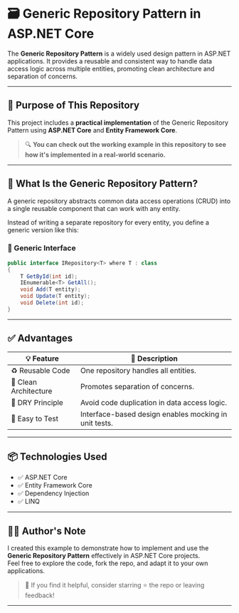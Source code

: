 # 🗃️ Generic Repository Pattern in ASP.NET Core

The **Generic Repository Pattern** is a widely used design pattern in ASP.NET applications. It provides a reusable and consistent way to handle data access logic across multiple entities, promoting clean architecture and separation of concerns.

---

## 🎯 Purpose of This Repository

This project includes a **practical implementation** of the Generic Repository Pattern using **ASP.NET Core** and **Entity Framework Core**.

> 🔍 **You can check out the working example in this repository to see how it's implemented in a real-world scenario.**

---

## 🧱 What Is the Generic Repository Pattern?

A generic repository abstracts common data access operations (CRUD) into a single reusable component that can work with any entity.

Instead of writing a separate repository for every entity, you define a generic version like this:

### 🧩 Generic Interface

```csharp
public interface IRepository<T> where T : class
{
    T GetById(int id);
    IEnumerable<T> GetAll();
    void Add(T entity);
    void Update(T entity);
    void Delete(int id);
}
```
---

## ✅ Advantages

| 💡 Feature               | 📌 Description                                           |
|-------------------------|----------------------------------------------------------|
| ♻️ Reusable Code         | One repository handles all entities.                    |
| 🧼 Clean Architecture    | Promotes separation of concerns.                        |
| 🔄 DRY Principle         | Avoid code duplication in data access logic.           |
| 🧪 Easy to Test          | Interface-based design enables mocking in unit tests.  |

---

## 📦 Technologies Used

- ✅ ASP.NET Core
- ✅ Entity Framework Core
- ✅ Dependency Injection
- ✅ LINQ


---

## 👨‍💻 Author's Note

I created this example to demonstrate how to implement and use the **Generic Repository Pattern** effectively in ASP.NET Core projects.  
Feel free to explore the code, fork the repo, and adapt it to your own applications.

> 💬 If you find it helpful, consider starring ⭐ the repo or leaving feedback!

---

